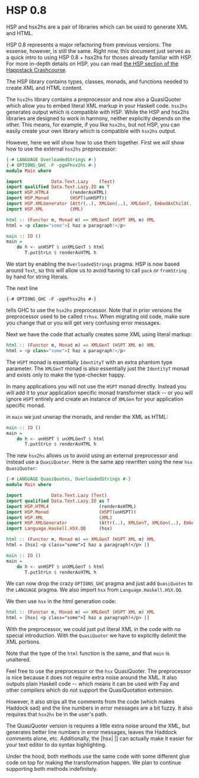 # HSP 0.8

HSP and hsx2hs are a pair of libraries which can be used to generate XML and HTML.

HSP 0.8 represents a major refactoring from previous versions. The essense, however, is still the same. Right now, this document just serves as a quick intro to using HSP 0.8 + hsx2hs for thoses already familiar with HSP. For more in-depth details on HSP, you can read [the HSP section of the Happstack Crashcourse](http://happstack.com/docs/crashcourse/Templates.html#hello-hsp). 

The HSP library contains types, classes, monads, and functions needed to create XML and HTML content.

The `hsx2hs` library contains a preprocessor and now also a QuasiQuoter which allow you to embed literal XML markup in your Haskell code. `hsx2hs` generates output which is compatible with HSP. While the HSP and hsx2hs libraries are designed to work in harmony, neither explicitly depends on the other. This means, for example, if you like `hsx2hs`, but not HSP, you can easily create your own library which is compatible with `hsx2hs` output.

However, here we will show how to use them together. First we will show how to use the external `hsx2hs` preprocessor:

``` haskell
{-# LANGUAGE OverloadedStrings #-}
{-# OPTIONS_GHC -F -pgmFhsx2hs #-}
module Main where

import           Data.Text.Lazy    (Text)
import qualified Data.Text.Lazy.IO as T
import HSP.HTML4        (renderAsHTML)
import HSP.Monad        (HSPT(unHSPT))
import HSP.XMLGenerator (Attr(..), XMLGen(..), XMLGenT, EmbedAsChild(..), EmbedAsAttr(..), unXMLGenT)
import HSP.XML          (XML)

html :: (Functor m, Monad m) => XMLGenT (HSPT XML m) XML
html = <p class="some">I haz a paragraph!</p>

main :: IO ()
main =
    do h <- unHSPT $ unXMLGenT $ html
       T.putStrLn $ renderAsHTML h
```

We start by enabling the `OverloadedStrings` pragma. HSP is now based around `Text`, so this will allow us to avoid having to call `pack` or `fromString` by hand for string literals.

The next line

    {-# OPTIONS_GHC -F -pgmFhsx2hs #-}

tells GHC to use the `hsx2hs` preprocessor. Note that in prior versions the preprocessor used to be called `trhsx`. When migrating old code, make sure you change that or you will get very confusing error messages.

Next we have the code that actually creates some XML using literal markup:

``` haskell
html :: (Functor m, Monad m) => XMLGenT (HSPT XML m) XML
html = <p class="some">I haz a paragraph!</p>
```

The `HSPT` monad is essentially `IdentityT` with an extra phantom type parameter. The `XMLGenT` monad is also essentially just the `IdentityT` monad and exists only to make the type-checker happy.

In many applications you will not use the `HSPT` monad directly. Instead you will add it to your application specific monad transformer stack -- or you will ignore `HSPT` entirely and create an instance of `XMLGen` for your application specific monad. 

in `main` we just unwrap the monads, and render the XML as HTML:

``` haskell
main :: IO ()
main =
    do h <- unHSPT $ unXMLGenT $ html
       T.putStrLn $ renderAsHTML h
```

The new `hsx2hs` allows us to avoid using an external preprocessor and instead use a `QuasiQuoter`. Here is the same app rewritten using the new `hsx` `QuasiQuoter`:

``` haskell
{-# LANGUAGE QuasiQuotes, OverloadedStrings #-}
module Main where

import           Data.Text.Lazy (Text)
import qualified Data.Text.Lazy.IO as T
import HSP.HTML4                   (renderAsHTML)
import HSP.Monad                   (HSPT(unHSPT))
import HSP.XML                     (XML)
import HSP.XMLGenerator            (Attr(..), XMLGenT, XMLGen(..), EmbedAsAttr(..), EmbedAsChild(..), unXMLGenT)
import Language.Haskell.HSX.QQ     (hsx)

html :: (Functor m, Monad m) => XMLGenT (HSPT XML m) XML
html = [hsx| <p class="some">I haz a paragraph!</p> |]

main :: IO ()
main =
    do h <- unHSPT $ unXMLGenT $ html
       T.putStrLn $ renderAsHTML h
```

We can now drop the crazy `OPTIONS_GHC` pragma and just add `QuasiQuotes` to the `LANGUAGE` pragma. We also import `hsx` from `Language.Haskell.HSX.QQ`.

We then use `hsx` in the html generation code:

``` haskell
html :: (Functor m, Monad m) => XMLGenT (HSPT XML m) XML
html = [hsx| <p class="some">I haz a paragraph!</p> |]
```

With the preprocessor, we could just put literal XML in the code with no special introduction. With the `QuasiQuoter` we have to explicitly delimit the XML portions.

Note that the type of the `html` function is the same, and that `main` is unaltered.

Feel free to use the preprocessor or the `hsx` QuasiQuoter. The preprocessor is nice because it does not require extra noise around the XML. It also outputs plain Haskell code -- which means it can be used with Fay and other compilers which do not support the QuasiQuotation extension.

However, it also strips all the comments from the code (which makes Haddock sad) and the line numbers in error messages are a bit fuzzy. It also requires that `hsx2hs` be in the user's path.

The QuasiQuoter version is requires a little extra noise around the XML, but generates better line numbers in error messages, leaves the Haddock comments alone, etc. Additionally, the [hsx| |] can actually make it easier for your text editor to do syntax highlighting.

Under the hood, both methods use the same code with some different glue code on top for making the transformation happen. We plan to continue supporting both methods indefinitely.







